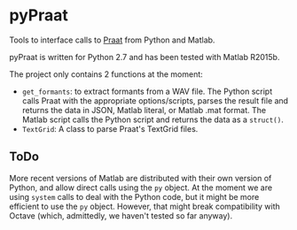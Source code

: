 # pyPraat

Tools to interface calls to [Praat](http://www.fon.hum.uva.nl/praat/) from Python and Matlab.

pyPraat is written for Python 2.7 and has been tested with Matlab R2015b.

The project only contains 2 functions at the moment:
- `get_formants`: to extract formants from a WAV file. The Python script calls Praat with the appropriate options/scripts, parses the result file and returns the data in JSON, Matlab literal, or Matlab .mat format. The Matlab script calls the Python script and returns the data as a `struct()`.
- `TextGrid`: A class to parse Praat's TextGrid files.

## ToDo

More recent versions of Matlab are distributed with their own version of Python, and allow direct calls using the `py` object. At the moment we are using `system` calls to deal with the Python code, but it might be more efficient to use the `py` object. However, that might break compatibility with Octave (which, admittedly, we haven't tested so far anyway).
